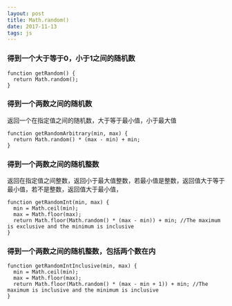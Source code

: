 ```yaml
---
layout: post
title: Math.random()
date: 2017-11-13 
tags: js    
---
```


### 得到一个大于等于0，小于1之间的随机数
```
function getRandom() {
  return Math.random();
}
```

### 得到一个两数之间的随机数
返回一个在指定值之间的随机数，大于等于最小值，小于最大值
```
function getRandomArbitrary(min, max) {
  return Math.random() * (max - min) + min;
}
```
### 得到一个两数之间的随机整数
返回在指定值之间整数，返回小于最大值整数，若最小值是整数，返回值大于等于最小值，若不是整数，返回值大于最小值，
```
function getRandomInt(min, max) {
  min = Math.ceil(min);
  max = Math.floor(max);
  return Math.floor(Math.random() * (max - min)) + min; //The maximum is exclusive and the minimum is inclusive
}
```
### 得到一个两数之间的随机整数，包括两个数在内
```
function getRandomIntInclusive(min, max) {
  min = Math.ceil(min);
  max = Math.floor(max);
  return Math.floor(Math.random() * (max - min + 1)) + min; //The maximum is inclusive and the minimum is inclusive 
}
```